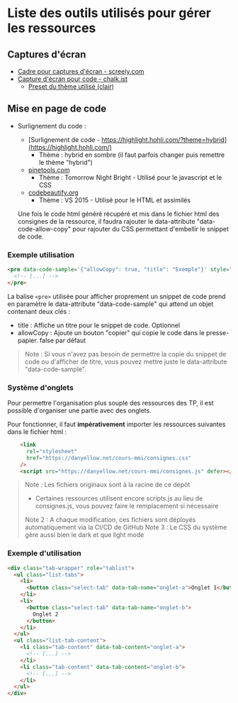 # Liste des outils utilisés pour gérer les ressources

## Captures d'écran
- [Cadre pour captures d'écran - screely.com](https://screely.com/editor)
- [Capture d'écran pour code - chalk.ist](https://chalk.ist/?ref=tiny-helpers)
  - [Preset du thème utilisé (clair)](https://chalk.ist/?import=eNpdU9FuGjEQ%2FJXKfQUJWopSHhOpTaU0iUqktI%2BLzwcWPu%2FJ3suFIv69Y3Mcd4Unz%2B6OZ9ZzR%2FVmQrTs1Wo%2BUXKojVqpOphoRE2Upyqdq8riAEis30a1OqoN6X0RuEZxzc4WKF%2BgR7YRQyW5aCZKs%2BPwsjOZR5PUdaO19VNHIgZTuonCVddwVCUHsw3c%2BALtH8v823xG3xsFSxuXWDp4uUzjXFXGyxVdJCl7c2g5DChuNNC68Voakmx2RB4lwNigfZa8N9XGhP86oc68J9dDsEzEI1ad7uPaBBIeUEDyCe3s5RtV1h1Q%2BW5slA8%2F2XMiQuXBbkkaPEC%2FwoSu7V9Yn9%2FgFPAm98Zud3D9abHokFdbyE6tFnMA1nsTnqkoYOo3mmZj6E%2Bamyhn%2FYAH6%2BkH0N8d0IpDMKUzncNOU9xRwe0TsuMo2fDs02vGHbe3yMHlCSU0uZnbB9z2mDd6NZbwZwpitRvYTehLaxGPcEvF9hqlVHglwBWF%2FRi1Hmr661IghyqwfoN%2FCYFNNHfDxHUk7YX2qSZtBY6%2BwHebae%2Bw%2FsAOAlVFepoDDaZzcRz2M7aWQ87pZSesLbkfOufjHYBLOz9LvrTmdHuZznviq%2F5e0tde0jpvH4rmsx67B2tmTjA%2B5Y4Gn4EJv6iwDfDl6fQPprpZAA%3D%3D)

## Mise en page de code
- Surlignement du code :
  - [Surlignement de code - https://highlight.hohli.com/?theme=hybrid](https://highlight.hohli.com/)
    - Thème : hybrid en sombre (il faut parfois changer puis remettre le thème "hybrid")
  - [pinetools.com](https://pinetools.com/syntax-highlighter)
    - Thème : Tomorrow Night Bright - Utilisé pour le javascript et le CSS
  - [codebeautify.org](https://codebeautify.org/code-highlighter)
    - Thème : VS 2015 - Utilisé pour le HTML et assimilés
  
  Une fois le code html généré récupéré et mis dans le fichier html des consignes de la ressource, il faudra rajouter le data-attribute "data-code-allow-copy" pour rajouter du CSS permettant d'embellir le snippet de code.

### Exemple utilisation

```html
<pre data-code-sample='{"allowCopy": true, "title": "Exemple"}' style="[...]">
  <!-- [...] -->
</pre>
```

La balise `<pre>` utilisée pour afficher proprement un snippet de code prend en paramètre le data-attribute "data-code-sample" qui attend un objet contenant deux clés :
- title : Affiche un titre pour le snippet de code. Optionnel
- allowCopy : Ajoute un bouton "copier" qui copie le code dans le presse-papier. false par défaut

> Note : Si vous n'avez pas besoin de permettre la copie du snippet de code ou d'afficher de titre, vous pouvez mettre juste le data-attribute "data-code-sample".

### Système d'onglets

Pour permettre l'organisation plus souple des ressources des TP, il est possible d'organiser une partie avec des onglets.

Pour fonctionner, il faut **impérativement** importer les ressources suivantes dans le fichier html :

```html
    <link
      rel="stylesheet"
      href="https://danyellow.net/cours-mmi/consignes.css"
    />
    <script src="https://danyellow.net/cours-mmi/consignes.js" defer></script>
```
> Note : Les fichiers originaux sont à la racine de ce dépôt
> - Certaines ressources utilisent encore scripts.js au lieu de consignes.js, vous pouvez faire le remplacement si nécessaire
> 
> Note 2 : A chaque modification, ces fichiers sont déployés automatiquement via la CI/CD de GitHub
> Note 3 : Le CSS du système gère aussi bien le dark et que light mode


### Exemple d'utilisation

```html
<div class="tab-wrapper" role="tablist">
  <ul class="list-tabs">
    <li>
      <button class="select-tab" data-tab-name="onglet-a">Onglet 1</button>
    </li>
    <li>
      <button class="select-tab" data-tab-name="onglet-b">
        Onglet 2
      </button>
    </li>
  </ul>
  <ul class="list-tab-content">
    <li class="tab-content" data-tab-content="onglet-a">
      <!-- [...] -->
    </li>
    <li class="tab-content" data-tab-content="onglet-b">
      <!-- [...] -->
    </li>
  </ul>
</div>

```